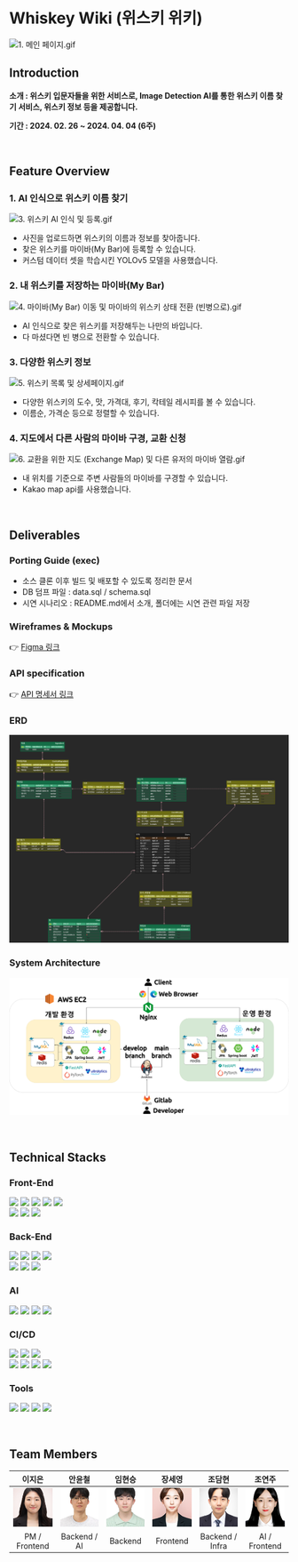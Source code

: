 
# Whiskey Wiki (위스키 위키)
![1. 메인 페이지.gif](exec/시연%20시나리오/1.메인페이지.gif)

## Introduction
<b>소개 : 위스키 입문자들을 위한 서비스로, Image Detection AI를 통한 위스키 이름 찾기 서비스, 위스키 정보 등을 제공합니다.</b>
<br>

<b>기간 : 2024. 02. 26 ~ 2024. 04. 04 (6주)</b>


<br>

## Feature Overview

### 1. AI 인식으로 위스키 이름 찾기
![3. 위스키 AI 인식 및 등록.gif](exec/시연%20시나리오/3.위스키AI인식.gif)

- 사진을 업로드하면 위스키의 이름과 정보를 찾아줍니다.
- 찾은 위스키를 마이바(My Bar)에 등록할 수 있습니다.
- 커스텀 데이터 셋을 학습시킨 YOLOv5 모델을 사용했습니다.

### 2. 내 위스키를 저장하는 마이바(My Bar)
![4. 마이바(My Bar) 이동 및 마이바의 위스키 상태 전환 (빈병으로).gif](<exec/시연%20시나리오/4.마이바(MyBar).gif>)

- AI 인식으로 찾은 위스키를 저장해두는 나만의 바입니다.
- 다 마셨다면 빈 병으로 전환할 수 있습니다.

### 3. 다양한 위스키 정보

![5. 위스키 목록 및 상세페이지.gif](exec/시연%20시나리오/5.위스키정보.gif)

- 다양한 위스키의 도수, 맛, 가격대, 후기, 칵테일 레시피를 볼 수 있습니다.
- 이름순, 가격순 등으로 정렬할 수 있습니다.

### 4. 지도에서 다른 사람의 마이바 구경, 교환 신청

![6. 교환을 위한 지도 (Exchange Map) 및 다른 유저의 마이바 열람.gif](exec/시연%20시나리오/6.지도,다른유저의마이바열람.gif)

- 내 위치를 기준으로 주변 사람들의 마이바를 구경할 수 있습니다.
- Kakao map api를 사용했습니다.

<br>

## Deliverables

### Porting Guide (exec)

- 소스 클론 이후 빌드 및 배포할 수 있도록 정리한 문서
- DB 덤프 파일 : data.sql / schema.sql
- 시연 시나리오 : README.md에서 소개, 폴더에는 시연 관련 파일 저장

### Wireframes & Mockups

👉 [Figma 링크](https://www.figma.com/file/5JPFZwNMkIZ8hfc880JaEb/Untitled?type=design&node-id=0-1&mode=design&t=rFBealktMFGV35cx-0)

### API specification

👉 [API 명세서 링크](https://galvanized-citron-903.notion.site/API-efca2cccd96d43af85d259b38291cd82?pvs=4)

### ERD

![](Docs/images/ERD.png)

### System Architecture

![](Docs/images/System_Architecture.png)

<br>

## Technical Stacks

### Front-End

![](https://img.shields.io/badge/JavaScript-F7DF1E?style=for-the-badge&logo=javascript&logoColor=white)
![](<https://img.shields.io/badge/React(10.2.3)-61DAFB?style=for-the-badge&logo=react&logoColor=white>) 
![](<https://img.shields.io/badge/Redux(9.1.0)-06B6D4?style=for-the-badge&logo=redux&logoColor=white>)
![](<https://img.shields.io/badge/Node.js(20.11.0)-339933?style=for-the-badge&logo=node.js&logoColor=white>) 
![](<https://img.shields.io/badge/npm(10.2.4)-2C8EBB?style=for-the-badge&logo=npm&logoColor=white>) 
<br>
![](https://img.shields.io/badge/HTML5-E34F26?style=for-the-badge&logo=html5&logoColor=white) 
![](https://img.shields.io/badge/CSS-1572B6?style=for-the-badge&logo=css3&logoColor=white) 
![](https://img.shields.io/badge/Figma-CC6699?style=for-the-badge&logo=figma&logoColor=white) 


### Back-End

![](https://img.shields.io/badge/JAVA_17-F7DF1E?style=for-the-badge&logoColor=white) 
![](<https://img.shields.io/badge/Spring_Boot(3.2.3)-6DB33F?style=for-the-badge&logo=Springboot&logoColor=white>) 
![](<https://img.shields.io/badge/Python(3.9.13)-3776AB?style=for-the-badge&logo=Python&logoColor=white>)
![](<https://img.shields.io/badge/FastApi(0.103.0)-009639?style=for-the-badge&logo=fastapi&logoColor=white>)
<br>
![](<https://img.shields.io/badge/MySQL(8.0.29)-4479A1?style=for-the-badge&logo=mysql&logoColor=white>) 
![](<https://img.shields.io/badge/Redis(7.2.4)-DC382D?style=for-the-badge&logo=redis&logoColor=white>) 
![](<https://img.shields.io/badge/Hibernate(6.4.1)-964B00?style=for-the-badge&logo=hibernate&logoColor=white>)

### AI

![](<https://img.shields.io/badge/Python(3.9.13)-3776AB?style=for-the-badge&logo=Python&logoColor=white>)
![](<https://img.shields.io/badge/Pytorch(2.2.1)-F05032?style=for-the-badge&logo=pytorch&logoColor=white>) 
![](https://img.shields.io/badge/YOLO_v5-F7DF1E?style=for-the-badge&logo=yolov5&logoColor=white)
![](https://img.shields.io/badge/Labelme-F05032?style=for-the-badge&logo=labelme&logoColor=white)

### CI/CD

![](https://img.shields.io/badge/AWS%20EC2-FF9900?style=for-the-badge&logo=amazonec2&logoColor=white) 
![](<https://img.shields.io/badge/Linux(5.15.0_1056_aws)-FF9900?style=for-the-badge&logo=amazonec2&logoColor=white>) 
![](<https://img.shields.io/badge/Ubuntu(20.04)-FF9900?style=for-the-badge&logo=amazonec2&logoColor=white>) 
<br> 
![](<https://img.shields.io/badge/Docker(26.0.0)-2496ED?style=for-the-badge&logo=docker&logoColor=white>) 
![](<https://img.shields.io/badge/Docker_compose(v2.25.0)-2496ED?style=for-the-badge&logo=docker&logoColor=white>) 
![](<https://img.shields.io/badge/Nginx(1.18.0)-009639?style=for-the-badge&logo=nginx&logoColor=white>) 
![](<https://img.shields.io/badge/Jenkins(2.440.2)-D24939?style=for-the-badge&logo=Jenkins&logoColor=white>)

<!--### IDE

![](<https://img.shields.io/badge/VSCode(1.85.1)-3178C6?style=for-the-badge&logo=v&logoColor=white>) 
![](<https://img.shields.io/badge/intelliJ_IDEA(2023.3.2)-F23920?style=for-the-badge&logo=intellij&logoColor=white>)-->

### Tools

![](https://img.shields.io/badge/Gitlab-F05032?style=for-the-badge&logo=gitlab&logoColor=white) 
![](https://img.shields.io/badge/JIRA-2496ED?style=for-the-badge&logo=jira&logoColor=white) 
![](https://img.shields.io/badge/Notion-000000?style=for-the-badge&logo=notion&logoColor=white) 
![](https://img.shields.io/badge/MatterMost-0E0F37?style=for-the-badge&logo=mattermost&logoColor=white)

<br>

## Team Members
|  이지은  |  안윤철  |  임현승  |  장세영  |  조담현  |  조연주  |
| :-----: | :-----: | :-----: | :-----: | :-----: | :-----: |
| ![](Docs/members/이지은.png) | ![](Docs/members/안윤철.png) | ![](Docs/members/임현승.png) | ![](Docs/members/장세영.png) | ![](Docs/members/조담현.png) | ![](Docs/members/조연주.png) |
| PM / Frontend  | Backend / AI | Backend | Frontend | Backend / Infra | AI / Frontend |

<!-- |  이름  |             사진             | 담당 역할                                                                                                                                                                                                                                                                       |
| :----: | :--------------------------: | :------------------------------------------------------------------------------------------------------------------------------------------------------------------------------------------------------------------------------------------------------------------------------ |
| 이지은 | ![](Docs/members/이지은.png) | - PM : 프로젝트 팀장, Git, Jira, 일정관리 및 정리, 최종발표 <br> - Frontend : 마이바(My Bar), 지도(Exchange Map) 페이지 기능 구현 및 CSS <br> - Design : 와이어 프레임 제작 / 마이바(My Bar) 관련 페이지 디자인                                                                 |
| 안윤철 | ![](Docs/members/안윤철.png) | - Backend : ERD 설계 / Auth(인증,인가) / refresh token 저장, 접근을 위한 Redis 사용, Users(유저 정보 관리), 채팅 관련 API 작성<br>- AI : Fast API, 커스텀 데이터셋 제작, 모델 학습 및 테스트                                                                                                                                 |
| 임현승 | ![](Docs/members/임현승.png) | - Backend : ERD 설계 / JPA를 활용한 메인 API 작성 <br> (위스키, 마이바, 지도, 칵테일, 즐겨찾기, 리뷰 관련 API 작성)                                                                                                                                                             |
| 장세영 | ![](Docs/members/장세영.png) | - Frontend : 개인정보 조회 및 수정, 위스키 정보 및 상세 페이지 기능 구현 및 CSS <br> - Design : 와이어 프레임 제작 / 로고 디자인 <br> - Archives : 팀 관련 미팅 기록 및 정리                                                                                                    |
| 조담현 | ![](Docs/members/조담현.png) | - Backend : ERD 설계 <br> - Infra : 시스템 아키텍처 설계 / Docker, Docker-Compose, Nginx, Jenkins, Gitlab를 활용한 CI/CD 파이프라인 구축 / 브랜치별로 webhook을 trigger하여 jenkins에서 자동 빌드 및 blue-green 무중단 배포 구현 <br> - Director : 프로젝트 UCC 촬영/편집                          |
| 조연주 | ![](Docs/members/조연주.png) | - AI : 커스텀 데이터셋 제작, 모델 학습 및 테스트 <br> - Frontend : 메인, 회원가입, auth(인증/인가), AI 인식, 채팅(웹소켓) 페이지 기능 구현 및 CSS / Redux, persist 설정 / axios interceptor 설정 <br> - Design : 메인, 위스키 정보, AI 위스키 등록, 교환, 채팅, 유저관련 페이지 디자인 |-->
